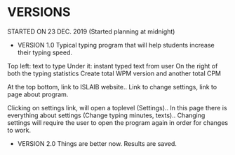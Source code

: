 # VERSIONS

STARTED ON 23 DEC. 2019 (Started planning at midnight)

- VERSION 1.0
Typical typing program that will help students increase their typing speed.

Top left: text to type
Under it: instant typed text from user
On the right of both the typing statistics
Create total WPM version and another total CPM

At the top bottom, link to ISLAIB website.. Link to change settings, link to page about program.

Clicking on settings link, will open a toplevel (Settings)..
In this page there is everything about settings (Change typing minutes, texts)..
Changing settings will require the user to open the program again in order for changes to work.

- VERSION 2.0
Things are better now.
Results are saved.
